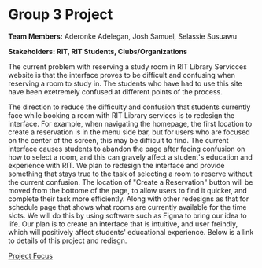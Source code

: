 # Group 3 Project
**Team Members:** Aderonke Adelegan, Josh Samuel, Selassie Susuawu


**Stakeholders: RIT, RIT Students, Clubs/Organizations** 

The current problem with reserving a study room in RIT Library Servicces website is that the interface proves to be difficult and confusing when reserving a room to study in. The students who have had to use this site have been exetremely confused at different points of the process. 


The direction to reduce the difficulty and confusion that students currently face while booking a room with RIT Library services is to redesign the interface. For example, when navigating the homepage, the first location to create a reservation is in the menu side bar, but for users who are focused on the center of the screen, this may be difficult to find. The current interface causes students to abandon the page after facing confusion on how to select a room, and this can gravely affect a student's education and experience with RIT. We plan to redesign the interface and provide something that stays true to the task of selecting a room to reserve without the current confusion. The location of "Create a Reservation" button will be moved from the bottome of the page, to allow users to find it quicker, and complete their task more efficiently. Along with other redesigns as that for schedule page that shows what rooms are currently available for the time slots. We will do this by using software such as Figma to bring our idea to life. Our plan is to create an interface that is intuitive, and user freindly, which will positively affect students' educational experience. Below is a link to details of this project and redisgn. 


[Project Focus](PROJECTFOCUS.md)
